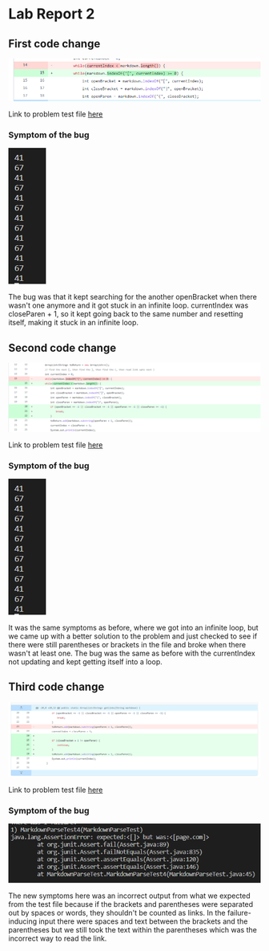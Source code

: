 # Lab Report 2

## First code change

![image](Lab2ss2.png)

Link to problem test file [here](https://github.com/philliptwu/markdown-parser/blob/37d0d52147000f309f206972eb7595701b3ecc52/test-file.md) <br>
### Symptom of the bug
![image](Lab2ss3.png)

The bug was that it kept searching for the another openBracket when there wasn't one anymore and it got stuck in an infinite loop. currentIndex was closeParen + 1, so it kept going back to the same number and resetting itself, making it stuck in an infinite loop.

## Second code change
![image](Lab2ss1.png)

Link to problem test file [here](https://github.com/philliptwu/markdown-parser/blob/37d0d52147000f309f206972eb7595701b3ecc52/test-file.md)
### Symptom of the bug
![image](Lab2ss3.png)

It was the same symptoms as before, where we got into an infinite loop, but we came up with a better solution to the problem and just checked to see if there were still parentheses or brackets in the file and broke when there wasn't at least one. The bug was the same as before with the currentIndex not updating and kept getting itself into a loop. 

## Third code change
![image](Lab2ss5.png)

Link to problem test file [here](https://github.com/philliptwu/markdown-parser/blob/37d0d52147000f309f206972eb7595701b3ecc52/test-file5.md)
### Symptom of the bug
![image](Lab2ss4.png)

The new symptoms here was an incorrect output from what we expected from the test file because if the brackets and parentheses were separated out by spaces or words, they shouldn't be counted as links. In the failure-inducing input there were spaces and text between the brackets and the parentheses but we still took the text within the parentheses which was the incorrect way to read the link. 
